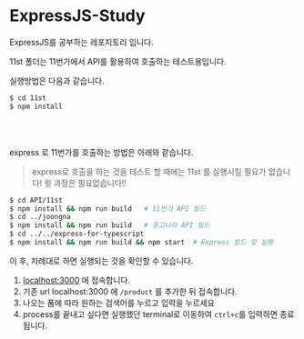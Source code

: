 # ExpressJS-Study

ExpressJS를 공부하는 레포지토리 입니다.

11st 폴더는 11번가에서 API를 활용하여 호출하는 테스트용입니다.

실행방법은 다음과 같습니다.

```zsh
$ cd 11st
$ npm install
```

<br></br>

express 로 11번가를 호출하는 방법은 아래와 같습니다.

> express로 호출을 하는 것을 테스트 할 때에는 11st 를 실행시킬 필요가 없습니다! 윗 과정은 필요없습니다!!

```zsh
$ cd API/11st
$ npm install && npm run build   # 11번가 API 빌드
$ cd ../joongna
$ npm install && npm run build   # 중고나라 API 빌드
$ cd ../../express-for-typescript
$ npm install && npm run build && npm start  # Express 빌드 및 실행
```

이 후, 차례대로 하면 실행되는 것을 확인할 수 있습니다.

1. <localhost:3000> 에 접속합니다.
2. 기존 url localhost:3000 에 `/product` 를 추가한 뒤 접속합니다.
3. 나오는 폼에 따라 원하는 검색어를 누르고 입력을 누르세요
4. process를 끝내고 싶다면 실행했던 terminal로 이동하여 `ctrl+c`를 입력하면 종료됩니다.
